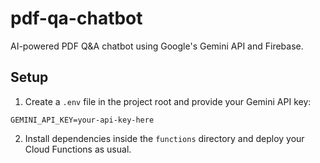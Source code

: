 # pdf-qa-chatbot
AI-powered PDF Q&A chatbot using Google's Gemini API and Firebase.

## Setup

1. Create a `.env` file in the project root and provide your Gemini API key:

```
GEMINI_API_KEY=your-api-key-here
```

2. Install dependencies inside the `functions` directory and deploy your Cloud Functions as usual.
